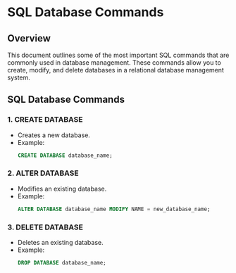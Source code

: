# SQL Database Commands

## Overview
This document outlines some of the most important SQL commands that are commonly used in database management. These commands allow you to create, modify, and delete databases in a relational database management system.

## SQL Database Commands

### 1. **CREATE DATABASE**
   - Creates a new database.
   - Example:
     ```sql
     CREATE DATABASE database_name;
     ```

### 2. **ALTER DATABASE**
   - Modifies an existing database.
   - Example:
     ```sql
     ALTER DATABASE database_name MODIFY NAME = new_database_name;
     ```

### 3. **DELETE DATABASE**
   - Deletes an existing database.
   - Example:
     ```sql
     DROP DATABASE database_name;
     ```

